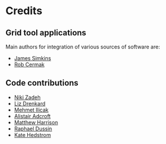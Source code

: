 # Credits

## Grid tool applications

Main authors for integration of various sources of
software are:

 * [James Simkins](https://github.com/jsimkins2)
 * [Rob Cermak](https://github.com/jr3cermak)

## Code contributions

 * [Niki Zadeh](https://github.com/nikizadehgfdl)
 * [Liz Drenkard](https://github.com/amoebaliz)
 * [Mehmet Ilicak](https://github.com/milicak)
 * [Alistair Adcroft](https://github.com/adcroft)
 * [Matthew Harrison](https://github.com/MJHarrison-GFDL)
 * [Raphael Dussin](https://github.com/raphaeldussin)
 * [Kate Hedstrom](https://github.com/kshedstrom)
